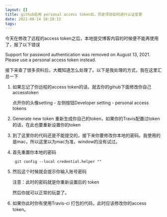 ```yaml
---
layout: []
title: github启用 personal access token后，历史项目如何进行认证变更
date: 2021-08-14 10:18:13
tags:
---
```


今天在修改了远程的access token之后，本地提交博客内容的时候便不能再使用了，报了以下错误

Support for password authentication was removed on August 13, 2021. Please use a personal access token instead.

接下来查了很多资料后，大概知道怎么处理了。以下是我处理的方式，我在这里汇总一下

1. 如果忘记了你远程的access token的话，就去你的gihub下面修改你自己accesstoken

   点开你的头像setting - 左侧按钮Developer setting - personal access tokens

2. Generate new token 重新生成你自己的token，如果你的Travis配置过token的话，在此也要重新设置你的token

3. 到了这里你的代码还是不能提交的，接下来你要修改你本地的密码。我使用的是mac，所以这里以为mac为准，window的没有试过。

4. 首先重置你本地的密码 

   ```gitHub
    git config --local credential.helper ""
   ```

5. 然后这个时候就会提示你输入账号密码

   注意：此时的密码就是你重新设置后的 token

   然后你就可以正常的玩耍了。

7. 如果你此时你有使用Travis-ci 打包的代码，此时应该修改你的access token。

